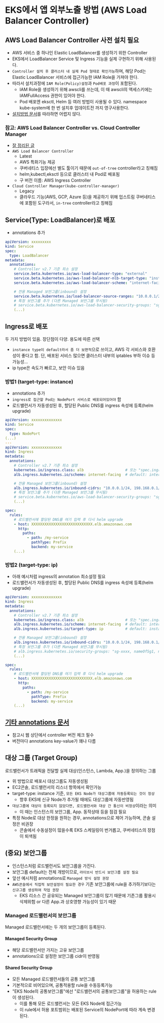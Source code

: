 # EKS에서 앱 외부노출 방법 (AWS Load Balancer Controller)

## AWS Load Balancer Controller 사전 설치 필요

- AWS 서비스 중 하나인 Elastic LoadBalancer를 생성하기 위한 Controller
- EKS에서 LoadBalancer Service 및 Ingress 기능을 실제 구현하기 위해 사용된다.
- `Controller 설치 후 클러스터 내 실제 Pod 형태로 확인가능`하며, 해당 Pod는 Elastic LoadBalancer 서비스에 접근가능한 IAM Role을 가져야 한다.
- 따라서 설치과정에 `IAM Role(Policy)설정`과 `Pod배포 과정`이 포함된다.
  - IAM Role을 생성하기 위해 awscli를 쓰는데, 이 때 awscli의 액세스키에는 IAMFullAccess 권한이 있어야 한다.
  - Pod 배포엔 eksctl, Helm 등 여러 방법이 사용될 수 있다. namespace kube-system에 한 번 설치후 업데이트전 까지 영구사용한다.
- [설치방법 문서](https://docs.aws.amazon.com/ko_kr/eks/latest/userguide/aws-load-balancer-controller.html)를 따라하면 어렵지 않다.

### 참고: AWS Load Balancer Controller vs. Cloud Controller Manager

- [잘 정리된 글](https://baptistout.net/posts/two-kubernetes-controllers-for-managing-aws-nlb/)
- `AWS Load Balancer Controller`
  - Latest
  - AWS 특화기능 제공
  - 쿠버네티스 입장에선 별도 툴이기 때문에 `out-of-tree` controller라고 칭해짐
  - helm,kubectl,eksctl 등으로 클러스터 내 Pod로 배포됨
  - 구 버전 이름: AWS Ingress Controller
- `Cloud Controller Manager(kube-controller-manager)`
  - Legacy
  - 클라우드 기능(AWS, GCP, Azure 등)을 제공하기 위해 업스트림 쿠버네티스에 포함된 도구라서, `in-tree` controller라고 칭해짐

## Service(Type: LoadBalancer)로 배포

- annotations 추가

```yaml
apiVersion: xxxxxxxxx
kind: Service
spec:
  type: LoadBalancer
metadata:
  annotations:
    # Controller v2.7 기준 최소 설정
    service.beta.kubernetes.io/aws-load-balancer-type: "external"             # 버전마다 입력값 종종 다름
    service.beta.kubernetes.io/aws-load-balancer-nlb-target-type: "instance"  # default
    service.beta.kubernetes.io/aws-load-balancer-scheme: "internet-facing"    # default: internal(VPC)

    # 전용 Managed 보안그룹(inbound) 설정
    service.beta.kubernetes.io/load-balancer-source-ranges: "10.0.0.1/24, 198.168.0.1/24"
    # 특정 보안그룹 추가 (다른 Managed 보안그룹 무시됨)
    # service.beta.kubernetes.io/aws-load-balancer-security-groups: "sg-xxxxx"
    (...)
```

## Ingress로 배포

두 가지 방법이 있음. 장단점이 다양. 용도에 따른 선택

- `instance type이 default라서 좀 더 보편적`으로 쓰이고, AWS 각 서비스와 호환성이 좋다고 함. 단, 배포된 서비스 많으면 클러스터 내부의 iptables 부하 이슈 등 가능성...
- ip type은 속도가 빠르고, 보안 이슈 있음

### 방법1 (target-type: instance)

- annotations 추가
- `ingress로 접근할 Pod는 NodePort 서비스로 배포되어있어야` 함
- 로드밸런서가 자동생성된 후, 할당된 Public DNS를 ingress 속성에 등록(helm upgrade)

```yaml
apiVersion: xxxxxxxxxxxxxx
kind: Service
spec:
  type: NodePort
(...)
---
apiVersion: xxxxxxxxxxxxxx
kind: Ingress
metadata:
  annotations:
    # Controller v2.7 기준 최소 설정
    kubernetes.io/ingress.class: alb                   # 또는 "spec.ingressClassName: alb"
    alb.ingress.kubernetes.io/scheme: internet-facing  # default: internal

    # 전용 Managed 보안그룹(inbound) 설정
    alb.ingress.kubernetes.io/inbound-cidrs: "10.0.0.1/24, 198.168.0.1/24"
    # 특정 보안그룹 추가 (다른 Managed 보안그룹 무시됨)
    # service.beta.kubernetes.io/aws-load-balancer-security-groups: "sg-xxx,sg-xxx2"  
    (...)

spec:
  rules:
    # 로드밸런서에 할당된 DNS를 여기 입력 후 다시 helm upgrade
    - host: XXXXXXXXXXXXXXXXXXXXXXXXXXXX.elb.amazonaws.com
      http:
        paths:
          - path: /my-service
            pathType: Prefix
            backend: my-service
    (...)
```

### 방법2 (target-type: ip)

- 아래 예시처럼 ingress의 annotation 최소설정 필요
- 로드밸런서가 자동생성된 후, 할당된 Public DNS를 ingress 속성에 등록(helm upgrade)

```yaml
apiVersion: xxxxxxxxxxxxxx
kind: Ingress
metadata:
  annotations:
    # Controller v2.7 기준 최소 설정
    kubernetes.io/ingress.class: alb                   # 또는 "spec.ingressClassName: alb"
    alb.ingress.kubernetes.io/scheme: internet-facing  # default: internal
    alb.ingress.kubernetes.io/target-type: ip          # default: instance

    # 전용 Managed 보안그룹(inbound) 설정
    alb.ingress.kubernetes.io/inbound-cidrs: "10.0.0.1/24, 198.168.0.1/24" 
    # 특정 보안그룹 추가 (다른 Managed 보안그룹 무시됨)
    # alb.ingress.kubernetes.io/security-groups: "sg-xxxx, nameOfSg1, nameOfSg2"
    (...)

spec:
  rules:
    # 로드밸런서에 할당된 DNS를 여기 입력 후 다시 helm upgrade
    - host: XXXXXXXXXXXXXXXXXXXXXXXXXXXX.elb.amazonaws.com
      http:
        paths:
          - path: /my-service
            pathType: Prefix
            backend: my-service
    (...)
```

## [기타 annotations 문서](https://kubernetes-sigs.github.io/aws-load-balancer-controller/v2.7/guide/service/nlb/)

- 참고시 웹 상단에서 controller 버전 체크 필수
- 버전마다 annotations key-value가 꽤나 다름

## 대상 그룹 (Target Group)

로드밸런서가 트래픽을 전달할 실제 대상(인스턴스, Lambda, App.)을 정의하는 그룹

- 위 방법으로 배포시 대상그룹도 자동생성됨
- EC2콘솔, 로드밸런서의 리스너 항목에서 확인가능
- target-type: instance 기준, `모든 EKS Node가 대상그룹에 자동등록되는 것이 정상`
  - 향후 EKS에 신규 Node가 추가될 때에도 대상그룹에 자동반영됨
- `대상그룹에 대상이 등록되지 않았다면, 로드밸런서와 대상 간 통신이 비정상`이라는 의미
  - 이 때는 인스턴스의 보안그룹, App. 동작상태 등을 점검 필요
- 특정 Node로 대상 한정을 원하는 경우, annotations으로 제어 가능하며, 콘솔 설정은 비권장
  - 콘솔에서 수동설정이 많을수록 EKS 스케일링이 번거롭고, 쿠버네티스의 장점이 퇴색됨

## (중요) 보안그룹

- 인스턴스처럼 로드밸런서도 보안그룹을 가진다.
- 보안그룹 default는 전체 개방이므로, `라이브시 반드시 보안그룹 설정 필요`
- 앞선 예시처럼 annotations로 `Managed 방식 설정 권장`
- `AWS콘솔에서 직접적 보안설정이 필요한 경우` 기존 보안그룹에 rule을 추가하기보다는 `신규그룹 생성하여 작업 권장`
  - EKS 리소스 간 공유되는 Managed 보안그룹이 많기 때문에 기존그룹 활용시 삭제위험 or 다른 App.과 상호영향 가능성이 있기 때문

### Managed 로드밸런서의 보안그룹

Managed 로드밸런서에는 두 개의 보안그룹이 등록된다.

#### Managed Security Group

- 해당 로드밸런서만 가지는 고유 보안그룹
- annotations으로 설정한 보안그룹 cidr이 반영됨

#### Shared Security Group

- 모든 Managed 로드밸런서들의 공통 보안그룹
- 기본적으로 비어있으며, 공통적용할 rule을 수동등록가능
- "EKS Node의 공통보안그룹"에선 "로드밸런서의 공통보안그룹"을 허용하는 rule이 생성된다.
  - 이를 통해 모든 로드밸런서는 모든 EKS Node에 접근가능
  - 이 rule에서 허용 포트범위는 배포된 Service의 NodePort에 따라 계속 변경된다.
  